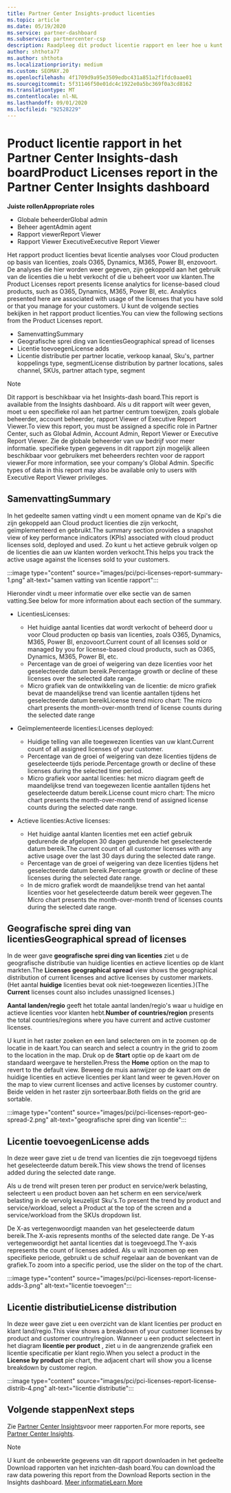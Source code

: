 ```yaml
---
title: Partner Center Insights-product licenties
ms.topic: article
ms.date: 05/19/2020
ms.service: partner-dashboard
ms.subservice: partnercenter-csp
description: Raadpleeg dit product licentie rapport en leer hoe u kunt verbeteren met de op licenties gebaseerde Cloud producten die u verkoopt of beheert voor uw klanten.
author: shthota77
ms.author: shthota
ms.localizationpriority: medium
ms.custom: SEOMAY.20
ms.openlocfilehash: 4f1709d9a95e3509edbc431a851a2f1fdc0aae01
ms.sourcegitcommit: 5f31146f50e01dc4c1922e0a5bc369f0a3cd8162
ms.translationtype: MT
ms.contentlocale: nl-NL
ms.lasthandoff: 09/01/2020
ms.locfileid: "92528229"
---
```

# <a name="product-licenses-report-in-the-partner-center-insights-dashboard"></a><span data-ttu-id="e5644-103">Product licentie rapport in het Partner Center Insights-dash board</span><span class="sxs-lookup"><span data-stu-id="e5644-103">Product Licenses report in the Partner Center Insights dashboard</span></span>

<span data-ttu-id="e5644-104">**Juiste rollen**</span><span class="sxs-lookup"><span data-stu-id="e5644-104">**Appropriate roles**</span></span>
- <span data-ttu-id="e5644-105">Globale beheerder</span><span class="sxs-lookup"><span data-stu-id="e5644-105">Global admin</span></span>
- <span data-ttu-id="e5644-106">Beheer agent</span><span class="sxs-lookup"><span data-stu-id="e5644-106">Admin agent</span></span>
- <span data-ttu-id="e5644-107">Rapport viewer</span><span class="sxs-lookup"><span data-stu-id="e5644-107">Report Viewer</span></span>
- <span data-ttu-id="e5644-108">Rapport Viewer Executive</span><span class="sxs-lookup"><span data-stu-id="e5644-108">Executive Report Viewer</span></span>

<span data-ttu-id="e5644-109">Het rapport product licenties bevat licentie analyses voor Cloud producten op basis van licenties, zoals O365, Dynamics, M365, Power BI, enzovoort. De analyses die hier worden weer gegeven, zijn gekoppeld aan het gebruik van de licenties die u hebt verkocht of die u beheert voor uw klanten.</span><span class="sxs-lookup"><span data-stu-id="e5644-109">The Product Licenses report presents license analytics for license-based cloud products, such as O365, Dynamics, M365, Power BI, etc. Analytics presented here are associated with usage of the licenses that you have sold or that you manage for your customers.</span></span> <span data-ttu-id="e5644-110">U kunt de volgende secties bekijken in het rapport product licenties.</span><span class="sxs-lookup"><span data-stu-id="e5644-110">You can view the following sections from the Product Licenses report.</span></span>

- <span data-ttu-id="e5644-111">Samenvatting</span><span class="sxs-lookup"><span data-stu-id="e5644-111">Summary</span></span>
- <span data-ttu-id="e5644-112">Geografische sprei ding van licenties</span><span class="sxs-lookup"><span data-stu-id="e5644-112">Geographical spread of licenses</span></span>
- <span data-ttu-id="e5644-113">Licentie toevoegen</span><span class="sxs-lookup"><span data-stu-id="e5644-113">License adds</span></span>
- <span data-ttu-id="e5644-114">Licentie distributie per partner locatie, verkoop kanaal, Sku's, partner koppelings type, segment</span><span class="sxs-lookup"><span data-stu-id="e5644-114">License distribution by partner locations, sales channel, SKUs, partner attach type, segment</span></span>

 > [!NOTE]
 > <span data-ttu-id="e5644-115">Dit rapport is beschikbaar via het Insights-dash board.</span><span class="sxs-lookup"><span data-stu-id="e5644-115">This report is available from the Insights dashboard.</span></span> <span data-ttu-id="e5644-116">Als u dit rapport wilt weer geven, moet u een specifieke rol aan het partner centrum toewijzen, zoals globale beheerder, account beheerder, rapport Viewer of Executive Report Viewer.</span><span class="sxs-lookup"><span data-stu-id="e5644-116">To view this report, you must be assigned a specific role in Partner Center, such as Global Admin, Account Admin, Report Viewer or Executive Report Viewer.</span></span> <span data-ttu-id="e5644-117">Zie de globale beheerder van uw bedrijf voor meer informatie. specifieke typen gegevens in dit rapport zijn mogelijk alleen beschikbaar voor gebruikers met beheerders rechten voor de rapport viewer.</span><span class="sxs-lookup"><span data-stu-id="e5644-117">For more information, see your company's Global Admin. Specific types of data in this report may also be available only to users with Executive Report Viewer privileges.</span></span>

## <a name="summary"></a><span data-ttu-id="e5644-118">Samenvatting</span><span class="sxs-lookup"><span data-stu-id="e5644-118">Summary</span></span>

<span data-ttu-id="e5644-119">In het gedeelte samen vatting vindt u een moment opname van de Kpi's die zijn gekoppeld aan Cloud product licenties die zijn verkocht, geïmplementeerd en gebruikt.</span><span class="sxs-lookup"><span data-stu-id="e5644-119">The summary section provides a snapshot view of key performance indicators (KPIs) associated with cloud product licenses sold, deployed and used.</span></span> <span data-ttu-id="e5644-120">Zo kunt u het actieve gebruik volgen op de licenties die aan uw klanten worden verkocht.</span><span class="sxs-lookup"><span data-stu-id="e5644-120">This helps you track the active usage against the licenses sold to your customers.</span></span>

:::image type="content" source="images/pci/pci-licenses-report-summary-1.png" alt-text="samen vatting van licentie rapport":::

<span data-ttu-id="e5644-122">Hieronder vindt u meer informatie over elke sectie van de samen vatting.</span><span class="sxs-lookup"><span data-stu-id="e5644-122">See below for more information about each section of the summary.</span></span>

- <span data-ttu-id="e5644-123">Licenties</span><span class="sxs-lookup"><span data-stu-id="e5644-123">Licenses:</span></span> 
  - <span data-ttu-id="e5644-124">Het huidige aantal licenties dat wordt verkocht of beheerd door u voor Cloud producten op basis van licenties, zoals O365, Dynamics, M365, Power BI, enzovoort.</span><span class="sxs-lookup"><span data-stu-id="e5644-124">Current count of all licenses sold or managed by you for license-based cloud products, such as O365, Dynamics, M365, Power BI, etc.</span></span>
  - <span data-ttu-id="e5644-125">Percentage van de groei of weigering van deze licenties voor het geselecteerde datum bereik.</span><span class="sxs-lookup"><span data-stu-id="e5644-125">Percentage growth or decline of these licenses over the selected date range.</span></span>
  - <span data-ttu-id="e5644-126">Micro grafiek van de ontwikkeling van de licentie: de micro grafiek bevat de maandelijkse trend van licentie aantallen tijdens het geselecteerde datum bereik</span><span class="sxs-lookup"><span data-stu-id="e5644-126">License trend micro chart: The micro chart presents the month-over-month trend of license counts during the selected date range</span></span>

- <span data-ttu-id="e5644-127">Geïmplementeerde licenties:</span><span class="sxs-lookup"><span data-stu-id="e5644-127">Licenses deployed:</span></span>
  - <span data-ttu-id="e5644-128">Huidige telling van alle toegewezen licenties van uw klant.</span><span class="sxs-lookup"><span data-stu-id="e5644-128">Current count of all assigned licenses of your customer.</span></span>
  - <span data-ttu-id="e5644-129">Percentage van de groei of weigering van deze licenties tijdens de geselecteerde tijds periode.</span><span class="sxs-lookup"><span data-stu-id="e5644-129">Percentage growth or decline of these licenses during the selected time period.</span></span>
  - <span data-ttu-id="e5644-130">Micro grafiek voor aantal licenties: het micro diagram geeft de maandelijkse trend van toegewezen licentie aantallen tijdens het geselecteerde datum bereik.</span><span class="sxs-lookup"><span data-stu-id="e5644-130">License count micro chart: The micro chart presents the month-over-month trend of assigned license counts during the selected date range.</span></span>

- <span data-ttu-id="e5644-131">Actieve licenties:</span><span class="sxs-lookup"><span data-stu-id="e5644-131">Active licenses:</span></span> 
  - <span data-ttu-id="e5644-132">Het huidige aantal klanten licenties met een actief gebruik gedurende de afgelopen 30 dagen gedurende het geselecteerde datum bereik.</span><span class="sxs-lookup"><span data-stu-id="e5644-132">The current count of all customer licenses with any active usage over the last 30 days during the selected date range.</span></span>
  - <span data-ttu-id="e5644-133">Percentage van de groei of weigering van deze licenties tijdens het geselecteerde datum bereik.</span><span class="sxs-lookup"><span data-stu-id="e5644-133">Percentage growth or decline of these licenses during the selected date range.</span></span>
  - <span data-ttu-id="e5644-134">In de micro grafiek wordt de maandelijkse trend van het aantal licenties voor het geselecteerde datum bereik weer gegeven.</span><span class="sxs-lookup"><span data-stu-id="e5644-134">The Micro chart presents the month-over-month trend of licenses counts during the selected date range.</span></span>

## <a name="geographical-spread-of-licenses"></a><span data-ttu-id="e5644-135">Geografische sprei ding van licenties</span><span class="sxs-lookup"><span data-stu-id="e5644-135">Geographical spread of licenses</span></span>

<span data-ttu-id="e5644-136">In de weer gave **geografische sprei ding van licenties** ziet u de geografische distributie van huidige licenties en actieve licenties op de klant markten.</span><span class="sxs-lookup"><span data-stu-id="e5644-136">The **Licenses geographical spread** view shows the geographical distribution of current licenses and active licenses by customer markets.</span></span> <span data-ttu-id="e5644-137">(Het aantal **huidige** licenties bevat ook niet-toegewezen licenties.)</span><span class="sxs-lookup"><span data-stu-id="e5644-137">(The **Current** licenses count also includes unassigned licenses.)</span></span>

<span data-ttu-id="e5644-138">**Aantal landen/regio** geeft het totale aantal landen/regio's waar u huidige en actieve licenties voor klanten hebt.</span><span class="sxs-lookup"><span data-stu-id="e5644-138">**Number of countries/region** presents the total countries/regions where you have current and active customer licenses.</span></span>

<span data-ttu-id="e5644-139">U kunt in het raster zoeken en een land selecteren om in te zoomen op de locatie in de kaart.</span><span class="sxs-lookup"><span data-stu-id="e5644-139">You can search and select a country in the grid to zoom to the location in the map.</span></span> <span data-ttu-id="e5644-140">Druk op de **Start** optie op de kaart om de standaard weergave te herstellen.</span><span class="sxs-lookup"><span data-stu-id="e5644-140">Press the **Home** option on the map to revert to the default view.</span></span> <span data-ttu-id="e5644-141">Beweeg de muis aanwijzer op de kaart om de huidige licenties en actieve licenties per klant land weer te geven.</span><span class="sxs-lookup"><span data-stu-id="e5644-141">Hover on the map to view current licenses and active licenses by customer country.</span></span> <span data-ttu-id="e5644-142">Beide velden in het raster zijn sorteerbaar.</span><span class="sxs-lookup"><span data-stu-id="e5644-142">Both fields on the grid are sortable.</span></span>

:::image type="content" source="images/pci/pci-licenses-report-geo-spread-2.png" alt-text="geografische sprei ding van licentie":::

## <a name="license-adds"></a><span data-ttu-id="e5644-144">Licentie toevoegen</span><span class="sxs-lookup"><span data-stu-id="e5644-144">License adds</span></span>

<span data-ttu-id="e5644-145">In deze weer gave ziet u de trend van licenties die zijn toegevoegd tijdens het geselecteerde datum bereik.</span><span class="sxs-lookup"><span data-stu-id="e5644-145">This view shows the trend of licenses added during the selected date range.</span></span> 

<span data-ttu-id="e5644-146">Als u de trend wilt presen teren per product en service/werk belasting, selecteert u een product boven aan het scherm en een service/werk belasting in de vervolg keuzelijst Sku's.</span><span class="sxs-lookup"><span data-stu-id="e5644-146">To present the trend by product and service/workload, select a Product at the top of the screen and a service/workload from the SKUs dropdown list.</span></span>

<span data-ttu-id="e5644-147">De X-as vertegenwoordigt maanden van het geselecteerde datum bereik.</span><span class="sxs-lookup"><span data-stu-id="e5644-147">The X-axis represents months of the selected date range.</span></span> <span data-ttu-id="e5644-148">De Y-as vertegenwoordigt het aantal licenties dat is toegevoegd.</span><span class="sxs-lookup"><span data-stu-id="e5644-148">The Y-axis represents the count of licenses added.</span></span> <span data-ttu-id="e5644-149">Als u wilt inzoomen op een specifieke periode, gebruikt u de schuif regelaar aan de bovenkant van de grafiek.</span><span class="sxs-lookup"><span data-stu-id="e5644-149">To zoom into a specific period, use the slider on the top of the chart.</span></span>

:::image type="content" source="images/pci/pci-licenses-report-license-adds-3.png" alt-text="licentie toevoegen":::

## <a name="license-distribution"></a><span data-ttu-id="e5644-151">Licentie distributie</span><span class="sxs-lookup"><span data-stu-id="e5644-151">License distribution</span></span>

<span data-ttu-id="e5644-152">In deze weer gave ziet u een overzicht van de klant licenties per product en klant land/regio.</span><span class="sxs-lookup"><span data-stu-id="e5644-152">This view shows a breakdown of your customer licenses by product and customer country/region.</span></span> <span data-ttu-id="e5644-153">Wanneer u een product selecteert in het diagram **licentie per product** , ziet u in de aangrenzende grafiek een licentie specificatie per klant regio.</span><span class="sxs-lookup"><span data-stu-id="e5644-153">When you select a product in the **License by product** pie chart, the adjacent chart will show you a license breakdown by customer region.</span></span>

:::image type="content" source="images/pci/pci-licenses-report-license-distrib-4.png" alt-text="licentie distributie":::

## <a name="next-steps"></a><span data-ttu-id="e5644-155">Volgende stappen</span><span class="sxs-lookup"><span data-stu-id="e5644-155">Next steps</span></span>

<span data-ttu-id="e5644-156">Zie [Partner Center Insights](partner-center-insights.md)voor meer rapporten.</span><span class="sxs-lookup"><span data-stu-id="e5644-156">For more reports, see [Partner Center Insights](partner-center-insights.md).</span></span>

>[!NOTE] 
> <span data-ttu-id="e5644-157">U kunt de onbewerkte gegevens van dit rapport downloaden in het gedeelte Download rapporten van het inzichten-dash board.</span><span class="sxs-lookup"><span data-stu-id="e5644-157">You can download the raw data powering this report from the Download Reports section in the Insights dashboard.</span></span> [<span data-ttu-id="e5644-158">Meer informatie</span><span class="sxs-lookup"><span data-stu-id="e5644-158">Learn More</span></span>](pci-download-reports.md)

